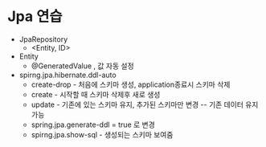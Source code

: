 # Jpa 연습

- JpaRepository
  - <Entity, ID>
- Entity
  - @GeneratedValue , 값 자동 설정
- spirng.jpa.hibernate.ddl-auto 
  - create-drop  - 처음에 스키마 생성, application종료시 스키마 삭제
  - create - 시작할 때 스키마 삭제후 새로 생성
  - update - 기존에 있는 스키마 유지, 추가된 스키마만 변경  -- 기존 데이터 유지 가능
  - spring.jpa.generate-ddl = true 로 변경
  - spirng.jpa.show-sql - 생성되는 스키마 보여줌